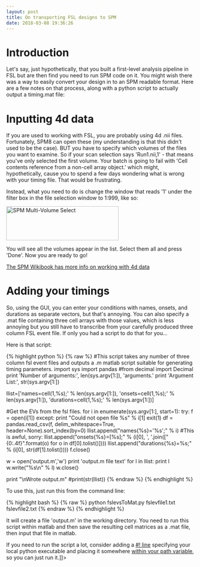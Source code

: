 ```yaml
---
layout: post
title: On transporting FSL designs to SPM
date: 2018-03-08 19:36:26
---
```


<h1>Introduction</h1>

Let's say, just hypothetically, that you built a first-level analysis pipeline in FSL but are then find you need to run SPM code on it. You might wish there was a way to easily convert your design in to an SPM readable format. Here are a few notes on that process, along with a python script to actually output a timing.mat file:

<h1>Inputting 4d data</h1>

If you are used to working with FSL, you are probably using 4d .nii files. Fortunately, SPM8 can open these (my understanding is that this didn't used to be the case). BUT you have to specify which volumes of the files you want to examine. So if your scan selection says 'Run1.nii,1' - that means you've only selected the first volume. Your batch is going to fail with 'Cell contents reference from a non-cell array object.' which might, hypothetically, cause you to spend a few days wondering what is wrong with your timing file. That would be frustrating.

Instead, what you need to do is change the window that reads '1' under the filter box in the file selection window to 1:999, like so:

<a href="{{ site.url}}/assets/img/2015/10/spm-multi-volume-select.png"><img class="alignnone size-medium wp-image-3" src="{{ site.url}}/assets/img/2015/10/spm-multi-volume-select.png?w=300" alt="SPM Multi-Volume Select" width="300" height="91" /></a>

You will see all the volumes appear in the list. Select them all and press 'Done'. Now you are ready to go!

<a href="https://en.wikibooks.org/wiki/SPM/Working_with_4D_data">The SPM Wikibook has more info on working with 4d data</a>
<h1>Adding your timings</h1>
So, using the GUI, you can enter your conditions with names, onsets, and durations as separate vectors, but that's annoying. You can also specify a .mat file containing three cell arrays with those values, which is less annoying but you still have to transcribe from your carefully produced three column FSL event file. If only you had a script to do that for you...

Here is that script:

{% highlight python %}
{% raw %}
#This script takes any number of three column fsl event files and outputs a .m matlab script suitable for generating timing parameters. 
import sys
import pandas
#from decimal import Decimal 
print 'Number of arguments:', len(sys.argv[1:]), 'arguments.'
print 'Argument List:', str(sys.argv[1:])

llist=['names=cell(1,%s);' % len(sys.argv[1:]),
 'onsets=cell(1,%s);' % len(sys.argv[1:]),
 'durations=cell(1,%s);' % len(sys.argv[1:])]

#Get the EVs from the fsl files. 
for i in enumerate(sys.argv[1:], start=1):
 try:
 f = open(i[1])
 except:
 print &quot;Could not open file %s&quot; % i[1]
 exit(1)
 df = pandas.read_csv(f, delim_whitespace=True, header=None).sort_index(by=0)
 llist.append(&quot;names{%s}='%s';&quot; % i)
 #This is awful, sorry: 
 llist.append(&quot;onsets{%s}=[%s];&quot; % (i[0], ', '.join([&quot;{0:.4f}&quot;.format(o) for o in df[0].tolist()])))
 llist.append(&quot;durations{%s}=%s;&quot; % (i[0], str(df[1].tolist())))
 f.close()

w = open('output.m','w')
print 'output.m file text'
for l in llist:
 print l
 w.write(&quot;%s\n&quot; % l)
w.close()

print &quot;\nWrote output.m&quot;
#print(str(llist)) 
{% endraw %}
{% endhighlight %}

To use this, just run this from the command line:

{% highlight bash %}
{% raw %}
python fslevsToMat.py fslevfile1.txt fslevfile2.txt
{% endraw %}
{% endhighlight %}

It will create a file 'output.m' in the working directory. You need to run this script within matlab and then save the resulting cell matrices as a .mat file, then input that file in matlab.

If you need to run the script a lot, consider adding a <a href="https://en.wikipedia.org/wiki/Shebang_(Unix)">#! line</a> specifying your local python executable and placing it somewhere <a href="https://en.wikipedia.org/wiki/PATH_(variable)">within your path variable</a>, so you can just run it.]]>
